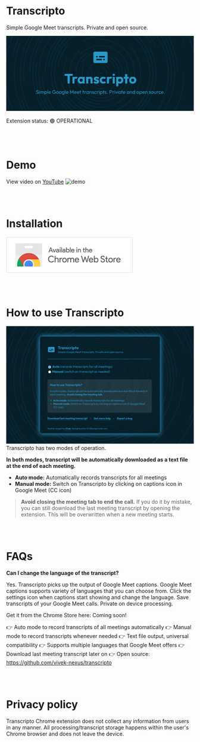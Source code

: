 # Transcripto
Simple Google Meet transcripts. Private and open source.

![marquee-large](/assets/marquee-large.png)

Extension status: 🟢 OPERATIONAL

<br />
<br />



# Demo
View video on [YouTube](https://www.youtube.com/watch?v=MRmZLO-f8Sg)
![demo](/assets/demo.gif)


<br />
<br />


# Installation
![chrome-webstore-banner](/assets/chrome-webstore-banner.png)


<br />
<br />

# How to use Transcripto
![screenshot-2](/assets/screenshot-2.png)
Transcripto has two modes of operation.

**In both modes, transcript will be automatically downloaded as a text file at the end of each meeting.**

- **Auto mode:** Automatically records transcripts for all meetings
- **Manual mode:** Switch on Transcripto by clicking on captions icon in Google Meet (CC icon)


> **Avoid closing the meeting tab to end the call.** If you do it by mistake, you can still download the last meeting transcript by opening the extension. This will be overwritten when a new meeting starts.


<br />
<br />


# FAQs

**Can I change the language of the transcript?**

Yes. Transcripto picks up the output of Google Meet captions. Google Meet captions supports variety of languages that you can choose from. Click the settings icon when captions start showing and change the language.
Save transcripts of your Google Meet calls. Private on device processing.

Get it from the Chrome Store here: Coming soon!

👉 Auto mode to record transcripts of all meetings automatically
👉 Manual mode to record transcripts whenever needed
👉 Text file output, universal compatibility
👉 Supports multiple languages that Google Meet offers
👉 Download last meeting transcript later on
👉 Open source: https://github.com/vivek-nexus/transcripto


<br />
<br />

# Privacy policy
Transcripto Chrome extension does not collect any information from users in any manner. All processing/transcript storage happens within the user's Chrome browser and does not leave the device.


